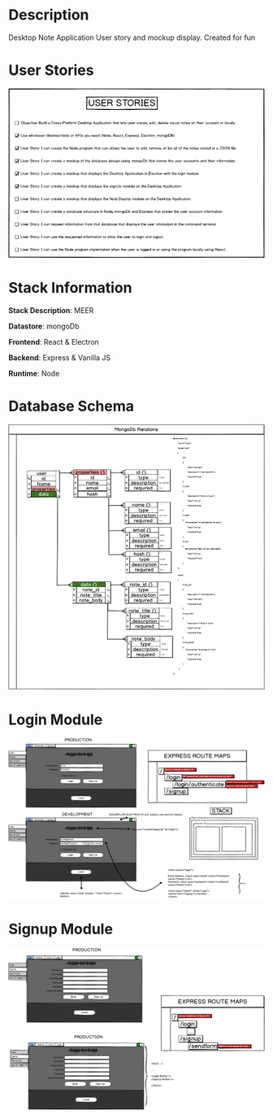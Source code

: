 # Description
Desktop Note Application User story and mockup display. Created for fun

# User Stories
![img](UserStories.png)


# Stack Information

**Stack Description**: MEER

**Datastore**: mongoDb

**Frontend**: React & Electron

**Backend**: Express & Vanilla JS

**Runtime**: Node


# Database Schema
![img](databaseSchemaUser.png)

# Login Module
![img](loginModule.png)

# Signup Module
![img](signupModule.png)
